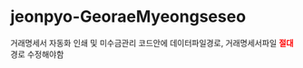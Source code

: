 # jeonpyo-GeoraeMyeongseseo

거래명세서 자동화
인쇄 및 미수금관리
코드안에 데이터파일경로, 거래명세서파일 **<span style="color:red">절대</span>** 경로 수정해야함
